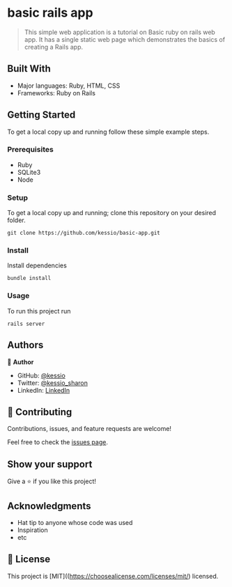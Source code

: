 # basic rails app

> This simple web application is a tutorial on Basic ruby on rails web app. It has a single static web page which demonstrates the basics of creating a Rails app.


## Built With

- Major languages: Ruby, HTML, CSS
- Frameworks: Ruby on Rails

## Getting Started

To get a local copy up and running follow these simple example steps.

### Prerequisites
- Ruby
- SQLite3
- Node

### Setup
To get a local copy up and running;
clone this repository on your desired folder.

```
git clone https://github.com/kessio/basic-app.git
```

### Install
Install dependencies

```
bundle install
```
### Usage
To run this project run
```
rails server
```

## Authors

👤 **Author**

- GitHub: [@kessio](https://github.com/kessio)
- Twitter: [@kessio_sharon](https://twitter.com/kessio_sharon)
- LinkedIn: [LinkedIn](https://linkedin.com/in/sharon-kessio-172220b5)


## 🤝 Contributing

Contributions, issues, and feature requests are welcome!

Feel free to check the [issues page](../../issues/).

## Show your support

Give a ⭐️ if you like this project!

## Acknowledgments

- Hat tip to anyone whose code was used
- Inspiration
- etc

## 📝 License

This project is [MIT]((https://choosealicense.com/licenses/mit/) licensed.

